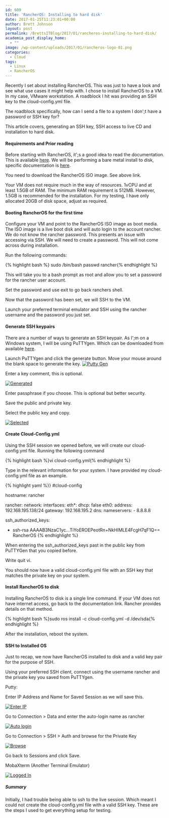 ```yaml
---
id: 609
title: 'RancherOS: Installing to hard disk'
date: 2017-01-25T11:23:01+00:00
author: Brett Johnson
layout: post
permalink: /BrettsITBlog/2017/01/rancheros-installing-to-hard-disk/
academia_post_display_home:
  - ""
image: /wp-content/uploads/2017/01/rancheros-logo-01.png
categories:
  - Cloud
tags:
  - Linux
  - RancherOS
---
```


Recently I set about installing RancherOS. This was just to have a look and see what use cases it might help with. I chose to install RancherOS to a VM. In my case, VMware workstation. A roadblock I hit was providing an SSH key to the cloud-config.yml file.

The roadblock specifically, how can I send a file to a system I don';t have a password or SSH key for?

This article covers, generating an SSH key, SSH access to live CD and installation to hard disk.

#### Requirements and Prior reading

Before starting with RancherOS, it';s a good idea to read the documentation. This is available [here](https://docs.rancher.com/os/running-rancheros/workstation/boot-from-iso/). We will be performing a bare metal install to disk, specific documentation is [here](https://docs.rancher.com/os/running-rancheros/server/install-to-disk/).

You need to download the RancherOS ISO image. See above link.

Your VM does not require much in the way of resources. 1vCPU and at least 1.5GB of RAM. The minimum RAM requirement is 512MB. However, 1.5GB is recommended for the installation. For my testing, I have only allocated 20GB of disk space, adjust as required.

#### Booting RancherOS for the first time

Configure your VM and point to the RancherOS ISO image as boot media. The ISO image is a live boot disk and will auto login to the account rancher. We do not know the rancher password. This presents an issue with accessing via SSH. We will need to create a password. This will not come across during installation.

Run the following commands:

{% highlight bash %} sudo /bin/bash
passwd rancher{% endhighlight %}

This will take you to a bash prompt as root and allow you to set a password for the rancher user account.

Set the password and use exit to go back ranchers shell.

<p class="">
  Now that the password has been set, we will SSH to the VM.
</p>

Launch your preferred terminal emulator and SSH using the rancher username and the password you just set.

#### Generate SSH keypairs

There are a number of ways to generate an SSH keypair. As I';m on a Windows system, I will be using PuTTYgen. Which can be downloaded from available [here](http://www.chiark.greenend.org.uk/~sgtatham/putty/latest.html).

Launch PuTTYgen and click the generate button. Move your mouse around the blank space to generate the key.
[![Putty Gen](/assets/images/2017/01/PuttyGen.png)]({{site.url}}/assets/images/2017/01/PuttyGen.png)

Enter a key comment, this is optional.

[![Generated](/assets/images/2017/01/PuttyGen-Generated.png)]({{site.url}}/assets/images/2017/01/PuttyGen-Generated.png)

Enter passphrase if you choose. This is optional but better security.

Save the public and private key.

Select the public key and copy.

[![Selected](/assets/images/2017/01/PuttyGen-Selected.png)]({{site.url}}/assets/images/2017/01/PuttyGen-Selected.png)

#### Create Cloud-Config.yml

Using the SSH session we opened before, we will create our cloud-config.yml file. Running the following command

{% highlight bash %}vi cloud-config.yml{% endhighlight %}

Type in the relevant information for your system. I have provided my cloud-config.yml file as an example.

{% highlight yaml %}}
#cloud-config

hostname: rancher

rancher:
  network:
    interfaces:
      eth*:
       dhcp: false
      eth0:
       address: 192.168.195.138/24
       gateway: 192.168.195.2
    dns:
     nameservers:
      - 8.8.8.8

ssh_authorized_keys:
  - ssh-rsa AAAAB3NzaC1yc...TiYoEROEPeotRn+NkHIMLE4FcgH7qF1Q== RancherOS
{% endhighlight %}

When entering the ssh\_authorized\_keys past in the public key from PuTTYGen that you copied before.

Write quit vi.

You should now have a valid cloud-config.yml file with an SSH key that matches the private key on your system.

#### Install RancherOS to disk

Installing RancherOS to disk is a single line command. If your VM does not have internet access, go back to the documentation link. Rancher provides details on that method.

{% highlight bash %}sudo ros install -c cloud-config.yml -d /dev/sda{% endhighlight %}

After the installation, reboot the system.

#### SSH to Installed OS

Just to recap, we now have RancherOS installed to disk and a valid key pair for the purpose of SSH.

Using your preferred SSH client, connect using the username rancher and the private key you saved from PuTTYgen.

Putty:

Enter IP Address and Name for Saved Session as we will save this.

[![Enter IP](/assets/images/2017/01/Putty-Rancher-1.png)]({{site.url}}/assets/images/2017/01/Putty-Rancher-1.png)

Go to Connection > Data and enter the auto-login name as rancher

[![Auto login](/assets/images/2017/01/Putty-Rancher-2.png)]({{site.url}}/assets/images/2017/01/Putty-Rancher-2.png)

Go to Connection > SSH > Auth and browse for the Private Key

[![Browse](/assets/images/2017/01/Putty-Rancher-3.png)]({{site.url}}/assets/images/2017/01/Putty-Rancher-3.png)


Go back to Sessions and click Save.

MobaXterm (Another Terminal Emulator)

[![Logged In](/assets/images/2017/01/MobaXterm-Rancher.png)]({{site.url}}/assets/images/2017/01/MobaXterm-Rancher.png)

##### Summary

Initially, I had trouble being able to ssh to the live session. Which meant I could not create the cloud-config.yml file with a valid SSH key. These are the steps I used to get everything setup for testing.